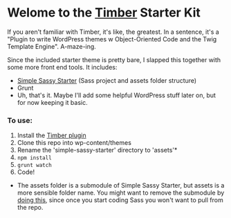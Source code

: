 # Welome to the [Timber](https://github.com/jarednova/timber/) Starter Kit

If you aren't familiar with Timber, it's like, the greatest. In a sentence, it's a "Plugin to write WordPress themes w Object-Oriented Code and the Twig Template Engine". A-maze-ing.

Since the included starter theme is pretty bare, I slapped this together with some more front end tools. It includes:

* [Simple Sassy Starter](http://github.com/laras126/simple-sassy-starter) (Sass project and assets folder structure)
* Grunt 
* Uh, that's it. Maybe I'll add some helpful WordPress stuff later on, but for now keeping it basic.

### To use:

1. Install the [Timber plugin](https://github.com/jarednova/timber/)
2. Clone this repo into wp-content/themes
3. Rename the 'simple-sassy-starter' directory to 'assets'*
4. ```npm install```
5. ```grunt watch```
6. Code!

* The assets folder is a submodule of Simple Sassy Starter, but assets is a more sensible folder name. You might want to remove the submodule by [doing this](http://stackoverflow.com/questions/1260748/remove-a-git-submodule), since once you start coding Sass you won't want to pull from the repo.